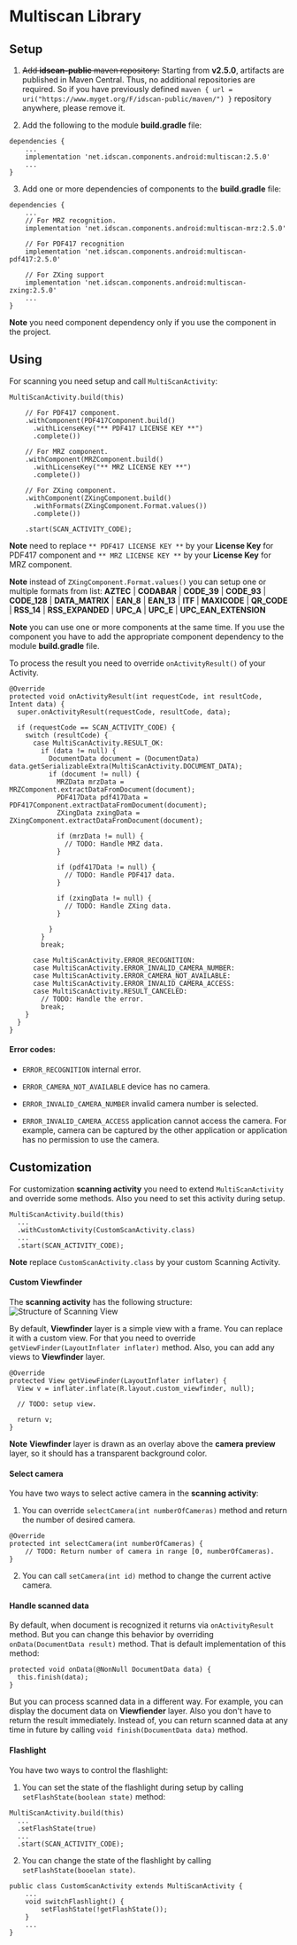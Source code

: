 # Multiscan Library

## Setup

1. ~~Add **idscan-public** maven repository:~~
   Starting from **v2.5.0**, artifacts are published in Maven Central. Thus, no additional
   repositories are required. So if you have previously defined ```maven { url = uri("https://www.myget.org/F/idscan-public/maven/") }```
   repository anywhere, please remove it.

2. Add the following to the module **build.gradle** file:
```
dependencies {
    ...
    implementation 'net.idscan.components.android:multiscan:2.5.0'
    ...
}
```

3. Add one or more dependencies of components to the **build.gradle** file:
```
dependencies {
    ...
    // For MRZ recognition.
    implementation 'net.idscan.components.android:multiscan-mrz:2.5.0'

    // For PDF417 recognition
    implementation 'net.idscan.components.android:multiscan-pdf417:2.5.0'

    // For ZXing support
    implementation 'net.idscan.components.android:multiscan-zxing:2.5.0'
    ...
}
```
**Note** you need component dependency only if you use the component in the project.

## Using

For scanning you need setup and call ```MultiScanActivity```:

```
MultiScanActivity.build(this)

    // For PDF417 component.
    .withComponent(PDF417Component.build()
      .withLicenseKey("** PDF417 LICENSE KEY **")
      .complete())

    // For MRZ component.
    .withComponent(MRZComponent.build()
      .withLicenseKey("** MRZ LICENSE KEY **")
      .complete())

    // For ZXing component.
    .withComponent(ZXingComponent.build()
      .withFormats(ZXingComponent.Format.values())
      .complete())

    .start(SCAN_ACTIVITY_CODE);
```
**Note** need to replace ```** PDF417 LICENSE KEY **``` by your **License Key** for PDF417 component and ```** MRZ LICENSE KEY **``` by your **License Key** for MRZ component.

**Note** instead of ```ZXingComponent.Format.values()``` you can setup one or multiple formats from list: **AZTEC** | **CODABAR** | **CODE_39** | **CODE_93** | **CODE_128** | **DATA_MATRIX** | **EAN_8** | **EAN_13** | **ITF** | **MAXICODE** | **QR_CODE** | **RSS_14** | **RSS_EXPANDED** | **UPC_A** | **UPC_E** | **UPC_EAN_EXTENSION**

**Note** you can use one or more components at the same time. If you use the component you have to add the appropriate component dependency to the module **build.gradle** file.

To process the result you need to override ```onActivityResult()``` of your Activity.

```
@Override
protected void onActivityResult(int requestCode, int resultCode, Intent data) {
  super.onActivityResult(requestCode, resultCode, data);

  if (requestCode == SCAN_ACTIVITY_CODE) {
    switch (resultCode) {
      case MultiScanActivity.RESULT_OK:
        if (data != null) {
          DocumentData document = (DocumentData) data.getSerializableExtra(MultiScanActivity.DOCUMENT_DATA);
          if (document != null) {
            MRZData mrzData = MRZComponent.extractDataFromDocument(document);
            PDF417Data pdf417Data = PDF417Component.extractDataFromDocument(document);
            ZXingData zxingData = ZXingComponent.extractDataFromDocument(document);

            if (mrzData != null) {
              // TODO: Handle MRZ data.
            }

            if (pdf417Data != null) {
              // TODO: Handle PDF417 data.
            }

            if (zxingData != null) {
              // TODO: Handle ZXing data.
            }

          }
        }
        break;

      case MultiScanActivity.ERROR_RECOGNITION:
      case MultiScanActivity.ERROR_INVALID_CAMERA_NUMBER:
      case MultiScanActivity.ERROR_CAMERA_NOT_AVAILABLE:
      case MultiScanActivity.ERROR_INVALID_CAMERA_ACCESS:
      case MultiScanActivity.RESULT_CANCELED:
        // TODO: Handle the error.
        break;
    }
  }
}
```

#### Error codes:

* ```ERROR_RECOGNITION``` internal error.

* ```ERROR_CAMERA_NOT_AVAILABLE``` device has no camera.

* ```ERROR_INVALID_CAMERA_NUMBER``` invalid camera number is selected.

* ```ERROR_INVALID_CAMERA_ACCESS``` application cannot access the camera. For example, camera can be captured by the other application or application has no permission to use the camera.

## Customization

For customization **scanning activity** you need to extend ```MultiScanActivity``` and override some methods. Also you need to set this activity during setup.

```
MultiScanActivity.build(this)
  ...
  .withCustomActivity(CustomScanActivity.class)
  ...
  .start(SCAN_ACTIVITY_CODE);
```
**Note** replace ```CustomScanActivity.class``` by your custom Scanning Activity.

#### Custom Viewfinder

The **scanning activity** has the following structure:
![Structure of Scanning View](/images/scan_view_structure.png)

By default, **Viewfinder** layer is a simple view with a frame. You can replace it with a custom view. For that you need to override ```getViewFinder(LayoutInflater inflater)``` method. Also, you can add any views to **Viewfinder** layer.
```
@Override
protected View getViewFinder(LayoutInflater inflater) {
  View v = inflater.inflate(R.layout.custom_viewfinder, null);

  // TODO: setup view.

  return v;
}
```

**Note** **Viewfinder** layer is drawn as an overlay above the **camera preview** layer, so it should has a transparent background color.

#### Select camera

You have two ways to select active camera in the **scanning activity**:

1. You can override ```selectCamera(int numberOfCameras)``` method and return the number of desired camera.
```
@Override
protected int selectCamera(int numberOfCameras) {
    // TODO: Return number of camera in range [0, numberOfCameras).
}
```
2. You can call ```setCamera(int id)``` method to change the current active camera.


#### Handle scanned data

By default, when document is recognized it returns via ```onActivityResult``` method. But you can change this behavior by overriding ```onData(DocumentData result)``` method. That is default implementation of this method:
```
protected void onData(@NonNull DocumentData data) {
  this.finish(data);
}
```
But you can process scanned data in a different way. For example, you can display the document data on **Viewfiender** layer. Also you don't have to return the result immediately. Instead of, you can return scanned data at any time in future by calling ```void finish(DocumentData data)``` method.

#### Flashlight

You have two ways to control the flashlight:

1. You can set the state of the flashlight during setup by calling ```setFlashState(boolean state)``` method:
```
MultiScanActivity.build(this)
  ...
  .setFlashState(true)
  ...
  .start(SCAN_ACTIVITY_CODE);
```

2. You can change the state of the flashlight by calling ```setFlashState(booelan state)```.
```
public class CustomScanActivity extends MultiScanActivity {
    ...
    void switchFlashlight() {
        setFlashState(!getFlashState());
    }
    ...
}
```
